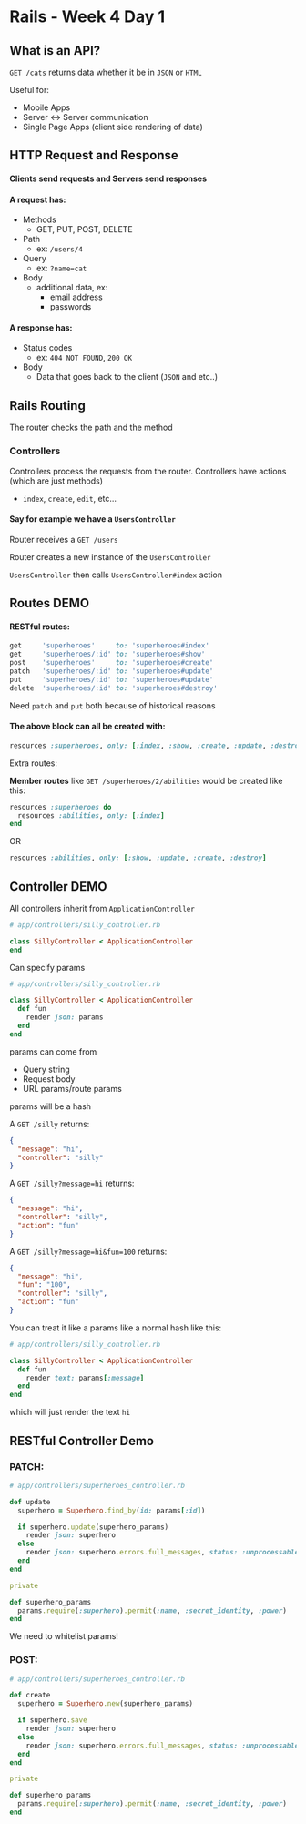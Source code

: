 # Rails - Week 4 Day 1

## What is an API?
`GET /cats` returns data whether it be in `JSON` or `HTML`

Useful for:
- Mobile Apps
- Server <-> Server communication
- Single Page Apps (client side rendering of data)

## HTTP Request and Response

#### Clients send requests and Servers send responses
#### A request has:
  - Methods
    - GET, PUT, POST, DELETE
  - Path
    - ex: `/users/4`
  - Query
    - ex: `?name=cat`
  - Body
    - additional data, ex:
      - email address
      - passwords

#### A response has:
  - Status codes
    - ex: `404 NOT FOUND`, `200 OK`
  - Body
    - Data that goes back to the client (`JSON` and etc..)

## Rails Routing

The router checks the path and the method

### Controllers
Controllers process the requests from the router.
Controllers have actions (which are just methods)
  - `index`, `create`, `edit`, etc...

#### Say for example we have a `UsersController`
Router receives a `GET /users`

Router creates a new instance of the `UsersController`

`UsersController` then calls `UsersController#index` action

## Routes DEMO

#### RESTful routes:
```ruby
get     'superheroes'     to: 'superheroes#index'
get     'superheroes/:id' to: 'superheroes#show'
post    'superheroes'     to: 'superheroes#create'
patch   'superheroes/:id' to: 'superheroes#update'
put     'superheroes/:id' to: 'superheroes#update'
delete  'superheroes/:id' to: 'superheroes#destroy'
```

Need `patch` and `put` both because of historical reasons
#### The above block can all be created with:

```ruby
resources :superheroes, only: [:index, :show, :create, :update, :destroy]
```

Extra routes:

**Member routes** like `GET /superheroes/2/abilities` would be created like this:

```ruby
resources :superheroes do
  resources :abilities, only: [:index]
end
```

OR

```ruby
resources :abilities, only: [:show, :update, :create, :destroy]
```

## Controller DEMO

All controllers inherit from `ApplicationController`

```ruby
# app/controllers/silly_controller.rb

class SillyController < ApplicationController
end
```

Can specify params

```ruby
# app/controllers/silly_controller.rb

class SillyController < ApplicationController
  def fun
    render json: params
  end
end
```

params can come from
  - Query string
  - Request body
  - URL params/route params

params will be a hash

A `GET /silly` returns:
```json
{
  "message": "hi",
  "controller": "silly"
}
```

A `GET /silly?message=hi` returns:
```json
{
  "message": "hi",
  "controller": "silly",
  "action": "fun"
}
```

A `GET /silly?message=hi&fun=100` returns:
```json
{
  "message": "hi",
  "fun": "100",
  "controller": "silly",
  "action": "fun"
}
```

You can treat it like a params like a normal hash like this:
```ruby
# app/controllers/silly_controller.rb

class SillyController < ApplicationController
  def fun
    render text: params[:message]
  end
end
```

which will just render the text `hi`

## RESTful Controller Demo

### PATCH:
```ruby
# app/controllers/superheroes_controller.rb

def update
  superhero = Superhero.find_by(id: params[:id])

  if superhero.update(superhero_params)
    render json: superhero
  else
    render json: superhero.errors.full_messages, status: :unprocessable_entity
  end
end

private

def superhero_params
  params.require(:superhero).permit(:name, :secret_identity, :power)
end
```

We need to whitelist params!

### POST:
```ruby
# app/controllers/superheroes_controller.rb

def create
  superhero = Superhero.new(superhero_params)

  if superhero.save
    render json: superhero
  else
    render json: superhero.errors.full_messages, status: :unprocessable_entity
  end
end

private

def superhero_params
  params.require(:superhero).permit(:name, :secret_identity, :power)
end
```
